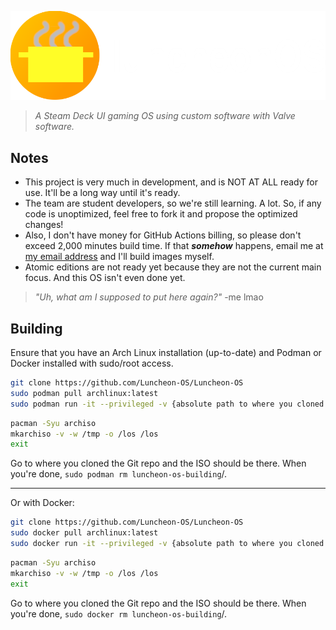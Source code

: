 ![](luncheonos_wide.png)
> *A Steam Deck UI gaming OS using custom software with Valve software.*
## Notes
- This project is very much in development, and is NOT AT ALL ready for use. It'll be a long way until it's ready.
- The team are student developers, so we're still learning. A lot. So, if any code is unoptimized, feel free to fork it and propose the optimized changes!
- Also, I don't have money for GitHub Actions billing, so please don't exceed 2,000 minutes build time. If that ***somehow*** happens, email me at [my email address](mailto:frothyy@frothywifi.cc) and I'll build images myself.
- Atomic editions are not ready yet because they are not the current main focus. And this OS isn't even done yet.
> *"Uh, what am I supposed to put here again?"* -me lmao
## Building
Ensure that you have an Arch Linux installation (up-to-date) and Podman or Docker installed with sudo/root access.
```bash
git clone https://github.com/Luncheon-OS/Luncheon-OS
sudo podman pull archlinux:latest
sudo podman run -it --privileged -v {absolute path to where you cloned the repo}:/los luncheon-os-building archlinux
```
```bash
pacman -Syu archiso
mkarchiso -v -w /tmp -o /los /los
exit
```
Go to where you cloned the Git repo and the ISO should be there.
When you're done, `sudo podman rm luncheon-os-building`/.

---

Or with Docker:
```bash
git clone https://github.com/Luncheon-OS/Luncheon-OS
sudo docker pull archlinux:latest
sudo docker run -it --privileged -v {absolute path to where you cloned the repo}:/los luncheon-os-building archlinux
```
```bash
pacman -Syu archiso
mkarchiso -v -w /tmp -o /los /los
exit
```
Go to where you cloned the Git repo and the ISO should be there.
When you're done, `sudo docker rm luncheon-os-building`/.